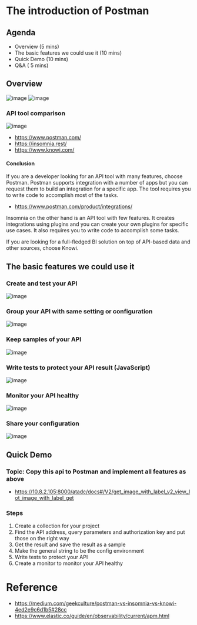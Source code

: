 # The introduction of Postman
## Agenda
- Overview (5 mins)
- The basic features we could use it (10 mins)
- Quick Demo (10 mins)
- Q&A ( 5 mins)
## Overview
![image](https://github.com/LenChang/Tech_Sharing/assets/9037287/d3e7ad80-f7a9-414b-9af6-393121ae2b5a)
![image](https://github.com/LenChang/Tech_Sharing/assets/9037287/933b59e6-a5a5-4165-8957-942035c2bff0)
### API tool comparison
![image](https://github.com/LenChang/Tech_Sharing/assets/9037287/49ec326a-1352-4aef-bf96-1534811dc4cd)
- https://www.postman.com/
- https://insomnia.rest/
- https://www.knowi.com/
#### Conclusion
If you are a developer looking for an API tool with many features, choose Postman. Postman supports integration with a number of apps but you can request them to build an integration for a specific app. The tool requires you to write code to accomplish most of the tasks.
- https://www.postman.com/product/integrations/

Insomnia on the other hand is an API tool with few features. It creates integrations using plugins and you can create your own plugins for specific use cases. It also requires you to write code to accomplish some tasks.

If you are looking for a full-fledged BI solution on top of API-based data and other sources, choose Knowi.
## The basic features we could use it
### Create and test your API
![image](https://github.com/LenChang/Tech_Sharing/assets/9037287/b8a646d1-fbb3-427f-9c22-66dcdde16eb9)
### Group your API  with same setting or configuration
![image](https://github.com/LenChang/Tech_Sharing/assets/9037287/6b185150-551c-44cb-9a03-e48fcb959f71)
### Keep samples of your API
![image](https://github.com/LenChang/Tech_Sharing/assets/9037287/9d5c2875-ba6a-4416-b756-a6328d8834f2)
### Write tests to protect your API result (JavaScript)
![image](https://github.com/LenChang/Tech_Sharing/assets/9037287/7d936c35-9689-4648-8a73-4e691720058b)
### Monitor your API healthy
![image](https://github.com/LenChang/Tech_Sharing/assets/9037287/dd9fe87f-f8c7-4c88-b095-aa7831cae62f)
### Share your configuration
![image](https://github.com/LenChang/Tech_Sharing/assets/9037287/ba65ae32-08ae-41ed-908e-06f2abe60080)

## Quick Demo
### Topic: Copy this api to Postman and implement all features as above
- https://10.8.2.105:8000/atadc/docs#/V2/get_image_with_label_v2_view_lot_image_with_label_get
### Steps
1. Create a collection for your project
1. Find the API address, query parameters and authorization key and put those on the right way
1. Get the result and save the result as a sample
1. Make the general string to be the config environment
1. Write tests to protect your API
1. Create a monitor to monitor your API healthy

# Reference
- https://medium.com/geekculture/postman-vs-insomnia-vs-knowi-4ed2e9c6d1b5#28cc
- https://www.elastic.co/guide/en/observability/current/apm.html
